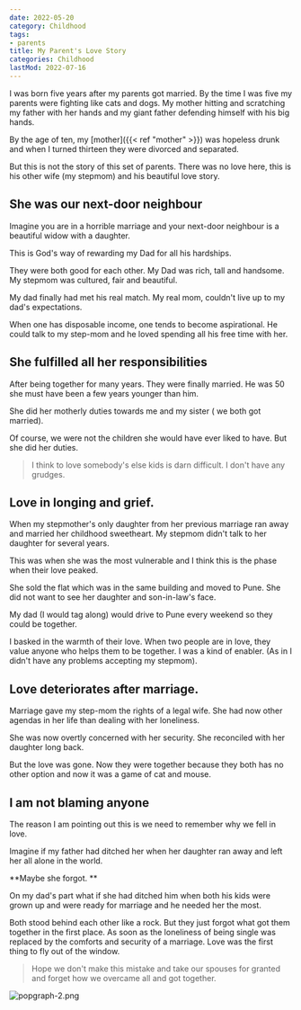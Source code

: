 ```yaml
---
date: 2022-05-20
category: Childhood
tags:
- parents
title: My Parent's Love Story
categories: Childhood
lastMod: 2022-07-16
---
```

I was born five years after my parents got married. By the time I was five my parents were fighting like cats and dogs. My mother hitting and scratching my father with her hands and my giant father defending himself with his big hands.

By the age of ten, my [mother]({{< ref "mother" >}}) was hopeless drunk and when I turned thirteen they were divorced and separated. 

But this is not the story of this set of parents. There was no love here, this is his other wife (my stepmom) and his beautiful love story.

## She was our next-door neighbour

Imagine you are in a horrible marriage and your next-door neighbour is a beautiful widow with a daughter.

This is God's way of rewarding my Dad for all his hardships. 

They were both good for each other. My Dad was rich, tall and handsome. My stepmom was cultured, fair and beautiful.

My dad finally had met his real match. My real mom, couldn't live up to my dad's expectations.

When one has disposable income, one tends to become aspirational. He could talk to my step-mom and he loved spending all his free time with her.

## She fulfilled all her responsibilities 

After being together for many years. They were finally married. He was 50 she must have been a few years younger than him.

She did her motherly duties towards me and my sister ( we both got married).

Of course, we were not the children she would have ever liked to have. But she did her duties. 

> I think to love somebody's else kids is darn difficult. I don't have any grudges.

## Love in longing and grief.

When my stepmother's only daughter from her previous marriage ran away and married her childhood sweetheart. My stepmom didn't talk to her daughter for several years. 

This was when she was the most vulnerable and I think this is the phase when their love peaked. 

She sold the flat which was in the same building and moved to Pune. She did not want to see her daughter and son-in-law's face. 

My dad (I would tag along) would drive to Pune every weekend so they could be together. 

I basked in the warmth of their love. When two people are in love, they value anyone who helps them to be together. I was a kind of enabler. (As in I didn't have any problems accepting my stepmom).

## Love deteriorates after marriage.

Marriage gave my step-mom the rights of a legal wife. She had now other agendas in her life than dealing with her loneliness. 

She was now overtly concerned with her security. She reconciled with her daughter long back.

But the love was gone. Now they were together because they both has no other option and now it was a game of cat and mouse.

## I am not blaming anyone 

The reason I am pointing out this is we need to remember why we fell in love. 

Imagine if my father had ditched her when her daughter ran away and left her all alone in the world. 

**Maybe she forgot. **

On my dad's part what if she had ditched him when both his kids were grown up and were ready for marriage and he needed her the most.

Both stood behind each other like a rock. But they just forgot what got them together in the first place. As soon as the loneliness of being single was replaced by the comforts and security of a marriage. Love was the first thing to fly out of the window.

> Hope we don't make this mistake and take our spouses for granted and forget how we overcame all and got together.

![popgraph-2.png](https://manojnayak.mataroa.blog/images/f8fcc411.png)
